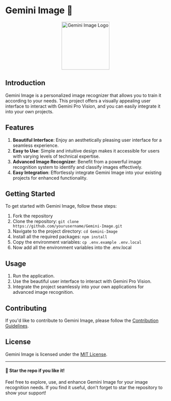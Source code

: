 # Gemini Image 🌟

<div align="center">
  <img src="https://github.com/kanugurajesh/Gemini-Image/assets/77529419/b07a3b4d-ba5b-4b6d-bf76-289022723d38" alt="Gemini Image Logo" width=150 height=150>
</div>

## Introduction

Gemini Image is a personalized image recognizer that allows you to train it according to your needs. This project offers a visually appealing user interface to interact with Gemini Pro Vision, and you can easily integrate it into your own projects.

## Features

1. **Beautiful Interface**: Enjoy an aesthetically pleasing user interface for a seamless experience.
2. **Easy to Use**: Simple and intuitive design makes it accessible for users with varying levels of technical expertise.
3. **Advanced Image Recognizer**: Benefit from a powerful image recognition system to identify and classify images effectively.
4. **Easy Integration**: Effortlessly integrate Gemini Image into your existing projects for enhanced functionality.

## Getting Started

To get started with Gemini Image, follow these steps:

1. Fork the repository
2. Clone the repository: `git clone https://github.com/yourusername/Gemini-Image.git`
3. Navigate to the project directory: `cd Gemini-Image`
4. Install all the required packages: `npm install`
5. Copy the environment variables: `cp .env.example .env.local`
6. Now add all the environment variables into the .env.local
  
## Usage

1. Run the application.
2. Use the beautiful user interface to interact with Gemini Pro Vision.
3. Integrate the project seamlessly into your own applications for advanced image recognition.

## Contributing

If you'd like to contribute to Gemini Image, please follow the [Contribution Guidelines](CONTRIBUTING.md).

## License

Gemini Image is licensed under the [MIT License](LICENSE).

---

#### 🌟 Star the repo if you like it!

Feel free to explore, use, and enhance Gemini Image for your image recognition needs. If you find it useful, don't forget to star the repository to show your support!
